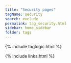 ```yaml
---
title: "Security pages"
tagName: security
search: exclude
permalink: tag_security.html
sidebar: home_sidebar
folder: tags
---
```

{% include taglogic.html %}

{% include links.html %}
